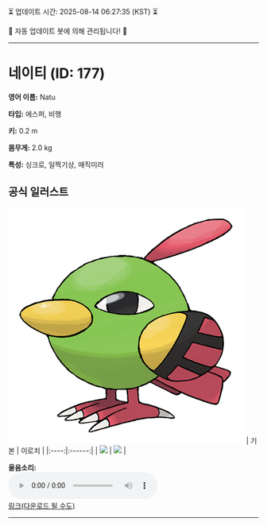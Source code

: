 
⏳ 업데이트 시간: 2025-08-14 06:27:35 (KST) ⏳

🤖 자동 업데이트 봇에 의해 관리됩니다! 🤖

---

# 네이티 (ID: 177)
**영어 이름:** Natu

**타입:** 에스퍼, 비행

**키:** 0.2 m

**몸무게:** 2.0 kg

**특성:** 싱크로, 일찍기상, 매직미러

## 공식 일러스트
![](https://raw.githubusercontent.com/PokeAPI/sprites/master/sprites/pokemon/other/official-artwork/177.png)
| 기본 | 이로치 |
|:----:|:------:|
| <img src="http://play.pokemonshowdown.com/sprites/ani/natu.gif" width="200"> | <img src="http://play.pokemonshowdown.com/sprites/ani-shiny/natu.gif" width="200"> |

**울음소리:**<br><audio controls src="https://raw.githubusercontent.com/PokeAPI/cries/main/cries/pokemon/latest/177.ogg"></audio><br> [링크(다운로드 될 수도)](https://raw.githubusercontent.com/PokeAPI/cries/main/cries/pokemon/latest/177.ogg)


---
